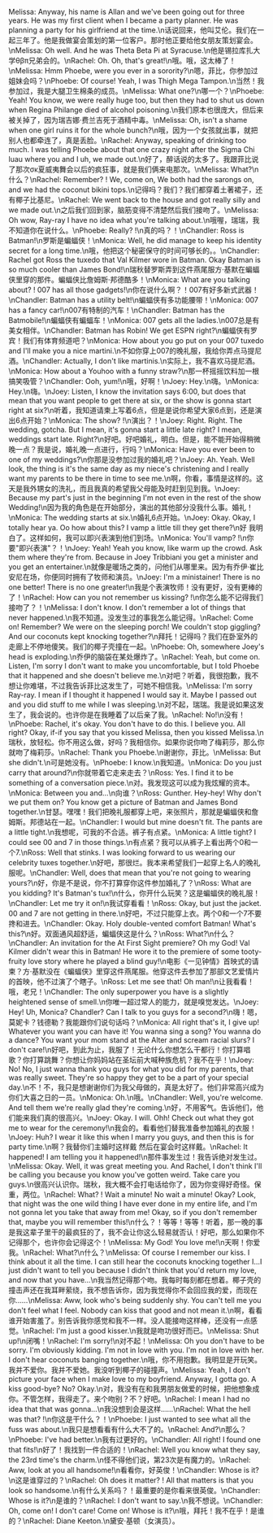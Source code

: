 Melissa: Anyway, his name is Allan and we've been going out for three years. He was my first client when I became a party planner. He was planning a party for his girlfriend at the time.\n话说回来，他叫艾伦。我们在一起三年了。他是我做宴会策划的第一位客户。那时他正要给他女朋友策划宴会。\nMelissa: Oh well. And he was Theta Beta Pi at Syracuse.\n他是锡拉库扎大学θβπ兄弟会的。\nRachel: Oh. Oh, that's great!\n哦。哦，这太棒了！\nMelissa: Hmm Phoebe, were you ever in a sorority?\n嗯，菲比，你参加过姐妹会吗？\nPhoebe: Of course! Yeah, I was Thigh Mega Tampon.\n当然！我参加过，我是大腿卫生棉条的成员。\nMelissa: What one?\n哪一个？\nPhoebe: Yeah! You know, we were really huge too, but then they had to shut us down when Regina Philange died of alcohol poisoning.\n我们原本也很庞大，但后来被关掉了，因为瑞吉娜·费兰吉死于酒精中毒。\nMelissa: Oh, isn't a shame when one girl ruins it for the whole bunch?\n哦，因为一个女孩就出事，就把别人也都牵连了，真是丢脸。\nRachel: Anyway, speaking of drinking too much. I was telling Phoebe about that one crazy night after the Sigma Chi luau where you and I uh, we made out.\n好了，醉话说的太多了。我跟菲比说了那次σκ夏威夷舞会以后的疯狂事，就是我们俩来电那次。\nMelissa: What?\n什么？\nRachel: Remember? ! We, come on, We both had the sarongs on, and we had the coconut bikini tops.\n记得吗？我们？我们都穿着土著裙子，还有椰子比基尼。\nRachel: We went back to the house and got really silly and we made out.\n之后我们回到家，脑筋变得不清楚然后我们接吻了。\nMelissa: Oh wow, Ray-ray I have no idea what you're talking about.\n哦喔，瑞瑞，我不知道你在说什么。\nPhoebe: Really? !\n真的吗？！\nChandler: Ross is Batman!\n罗斯是蝙蝠侠！\nMonica: Well, he did manage to keep his identity secret for a long time.\n哦，他把这个秘密保守的时间可够长的。。\nChandler: Rachel got Ross the tuxedo that Val Kilmer wore in Batman. Okay Batman is so much cooler than James Bond!\n瑞秋替罗斯弄到这件燕尾服方·基默在蝙蝠侠里穿的那件。蝙蝠侠比詹姆斯·邦德酷多！\nMonica: What are you talking about? ! 007 has all those gadgets!\n你在说什么啊？！007有好多新式武器！\nChandler: Batman has a utility belt!\n蝙蝠侠有多功能腰带！\nMonica: 007 has a fancy car!\n007有特制的汽车！\nChandler: Batman has the Batmobile!\n蝙蝠侠有蝙蝠车！\nMonica: 007 gets all the ladies.\n007总是有美女相伴。\nChandler: Batman has Robin! We get ESPN right?\n蝙蝠侠有罗宾！我们有体育频道吧？\nMonica: How about you go put on your 007 tuxedo and I'll make you a nice martini.\n不如你穿上007的晚礼服，我给你弄点马提尼酒。\nChandler: Actually, I don't like martinis.\n实际上，我不喜欢马提尼酒。\nMonica: How about a Youhoo with a funny straw?\n那一杯摇摇饮料加一根搞笑吸管？\nChandler: Ooh, yum!\n哦，好啊！\nJoey: Hey.\n嗨。\nMonica: Hey.\n嗨。\nJoey: Listen, I know the invitation says 6:00, but does that mean that you want people to get there at six, or the show is gonna start right at six?\n听着，我知道请柬上写着6点，但是是说你希望大家6点到，还是演出6点开始？\nMonica: The show? !\n演出？！\nJoey: Right. Right. The wedding, gotcha. But I mean, it's gonna start a little late right? I mean, weddings start late. Right?\n好吧。好吧婚礼，明白。但是，能不能开始得稍微晚一点？我是说，婚礼晚一点进行，行吗？\nMonica: Have you ever been to one of my weddings?\n你那是没参加过我的婚礼吧？\nJoey: Ah. Yeah. Well look, the thing is it's the same day as my niece's christening and I really want my parents to be there in time to see me.\n啊，你看，事情是这样的。这天是我外甥女的洗礼，而且我真的希望我父母能及时赶到见到我。\nJoey: Because my part's just in the beginning I'm not even in the rest of the show Wedding!\n因为我的角色是在开始部分，演出的其他部分没我什么事。婚礼！\nMonica: The wedding starts at six.\n婚礼6点开始。\nJoey: Okay. Okay, I totally hear ya. Oo how about this? I vamp a little till they get there?\n好 我明白了。这样如何，我可以即兴表演到他们到场。\nMonica: You'll vamp? !\n你要"即兴表演"？！\nJoey: Yeah! Yeah you know, like warm up the crowd. Ask them where they're from. Because in Joey Tribbiani you get a minister and you get an entertainer.\n就像是暖场之类的，问他们从哪里来。因为有乔伊·崔比安尼在场，你便同时拥有了牧师和演员。\nJoey: I'm a ministainer! There is no one better! There is no one greater!\n我是个表演牧师！没有更好，没有更棒的了！\nRachel: How can you not remember us kissing? !\n你怎么能不记得我们接吻了？！\nMelissa: I don't know. I don't remember a lot of things that never happened.\n我不知道。没发生过的事我怎么能记得。\nRachel: Come on! Remember? We were on the sleeping porch! We couldn't stop giggling? And our coconuts kept knocking together?\n拜托！记得吗？我们在卧室外的走廊上不停地傻笑。我们的椰子壳撞在一起。\nPhoebe: Oh, somewhere Joey's head is exploding.\n乔伊的脑袋在某处爆炸了。\nRachel: Yeah, but come on. Listen, I'm sorry I don't want to make you uncomfortable, but I told Phoebe that it happened and she doesn't believe me.\n对吧？听着，我很抱歉，我不想让你难堪，不过我告诉菲比这发生了，可她不相信我。\nMelissa: I'm sorry Ray-ray. I mean if I thought it happened I would say it. Maybe I passed out and you did stuff to me while I was sleeping.\n对不起，瑞瑞。我是说如果这发生了，我会说的。也许你是在我睡着了以后亲了我。\nRachel: No!\n没有！\nPhoebe: Rachel, it's okay. You don't have to do this. I believe you. All right? Okay, if-if you say that you kissed Melissa, then you kissed Melissa.\n瑞秋，放轻松。你不用这么做，好吗？我相信你。如果你说你吻了梅莉莎，那么你就吻了梅莉莎。\nRachel: Thank you Phoebe.\n谢谢你，菲比。\nMelissa: But she didn't.\n可是她没有。\nPhoebe: I know.\n我知道。\nMonica: Do you just carry that around?\n你就带着它走来走去？\nRoss: Yes. I find it to be something of a conversation piece.\n对。我发现这可以成为我炫耀的资本。\nMonica: Between you and…\n向谁？\nRoss: Gunther. Hey-hey! Why don't we put them on? You know get a picture of Batman and James Bond together.\n甘瑟。嘿嘿！我们把晚礼服都穿上吧，来张照片，那就是蝙蝠侠和詹姆斯。邦德站在一起。\nChandler: I would but mine doesn't fit. The pants are a little tight.\n我想呢，可我的不合适。裤子有点紧。\nMonica: A little tight? I could see 00 and 7 in those things.\n有点紧？我可以从裤子上看出两个0和一个7.\nRoss: Well that stinks. I was looking forward to us wearing our celebrity tuxes together.\n好吧，那很烂。我本来希望我们一起穿上名人的晚礼服呢。\nChandler: Well, does that mean that you're not going to wearing yours?\n好，你是不是说，你不打算穿你这件参加婚礼了？\nRoss: What are you kidding? It's Batman's tux!\n什么，你开什么玩笑？这是蝙蝠侠的晚礼服！\nChandler: Let me try it on!\n我试穿看看！\nRoss: Okay, but just the jacket. 00 and 7 are not getting in there.\n好吧，不过只能穿上衣。两个0和一个7不要搀和进去。\nChandler: Okay. Holy double-vented comfort Batman! What's this?\n好。双面通风超舒适，蝙蝠侠这是什么？\nRoss: What?\n什么？\nChandler: An invitation for the At First Sight premiere? Oh my God! Val Kilmer didn't wear this in Batman! He wore it to the premiere of some tooty-fruity love story where he played a blind guy!\n电影《一见钟情》首映式的请柬？方·基默没在《蝙蝠侠》里穿这件燕尾服。他穿这件去参加了那部文艺爱情片的首映，他不过演了个瞎子。\nRoss: Let me see that! Oh man!\n让我看看！哦，老兄！\nChandler: The only superpower you have is a slightly heightened sense of smell.\n你唯一超过常人的能力，就是嗅觉发达。\nJoey: Hey! Uh, Monica? Chandler? Can I talk to you guys for a second?\n嗨！嗯，莫妮卡？钱德勒？我能跟你们说句话吗？\nMonica: All right that's it, I give up! Whatever you want you can have it! You wanna sing a song? You wanna do a dance? You want your mom stand at the Alter and scream racial slurs? I don't care!\n好吧，到此为止，我服了！无论什么你想怎么干都行！你打算唱歌？你打算跳舞？你想让你妈妈站在圣坛前大喊种族危机？我不在乎！\nJoey: No! No, I just wanna thank you guys for what you did for my parents, that was really sweet. They're so happy they get to be a part of your special day.\n不！不，我只是想谢谢你们为我父母做的，真是太好了。他们非常高兴成为你们大喜之日的一员。\nMonica: Oh.\n哦。\nChandler: Well, you're welcome. And tell them we're really glad they're coming.\n好，不用客气。告诉他们，他们能来我们真的很高兴。\nJoey: Okay. I will. Ohh! Check out what they got me to wear for the ceremony!\n我会的。看看他们替我准备参加婚礼的衣服！\nJoey: Huh? I wear it like this when I marry you guys, and then this is for party time.\n啊？我替你们主婚时这样戴 然后在宴会时这样戴。\nRachel: It happened! I am telling you it happened!\n那件事发生过！我告诉绝对发生过。\nMelissa: Okay. Well, it was great meeting you. And Rachel, I don't think I'll be calling you because you know you've gotten weird. Take care you guys.\n很高兴认识你。瑞秋，我大概不会打电话给你了，因为你变得好奇怪。保重，两位。\nRachel: What? ! Wait a minute! No wait a minute! Okay? Look, that night was the one wild thing I have ever done in my entire life, and I'm not gonna let you take that away from me! Okay, so if you don't remember that, maybe you will remember this!\n什么？！等等！等等！听着，那一晚的事是我这辈子里干的最疯狂的了，我不会让你这么轻易就否认！好吧，那么如果你不记得那个，也许你会记得这个！\nMelissa: My God! You love me!\n天啊！你爱我。\nRachel: What?\n什么？\nMelissa: Of course I remember our kiss. I think about it all the time. I can still hear the coconuts knocking together I…I just didn't want to tell you because I didn't think that you'd return my love, and now that you have…\n我当然记得那个吻。我每时每刻都在想着。椰子壳的撞击声还在我耳畔萦绕，我不想告诉你，因为我觉得你不会回应我的爱，而现在你……\nMelissa: Aww, look who's being suddenly shy. You can't tell me you don't feel what I feel. Nobody can kiss that good and not mean it.\n啊，看看谁开始害羞了。别告诉我你感觉和我不一样。没人能接吻这样棒，还没有一点感觉。\nRachel: I'm just a good kisser.\n我就是吻功很好而已。\nMelissa: Shut up!\n闭嘴！\nRachel: I'm sorry!\n对不起！\nMelissa: Oh you don't have to be sorry. I'm obviously kidding. I'm not in love with you. I'm not in love with her. I don't hear coconuts banging together.\n哦，你不用抱歉。我明显是开玩笑。我并不爱你。我并不爱她。我没听到椰子的碰撞声。\nMelissa: Yeah, I don't picture your face when I make love to my boyfriend. Anyway, I gotta go. A kiss good-bye? No? Okay.\n对，我没有在和我男朋友做爱的时候，把他想象成你。不管怎样，我得走了。来个吻别？不？好吧。\nRachel: I mean I had no idea that that was gonna…\n我没想到会是这样……\nRachel: What the hell was that? !\n你这是干什么？！\nPhoebe: I just wanted to see what all the fuss was about.\n我只是想看看有什么大不了的。\nRachel: And?\n那么？\nPhoebe: I've had better.\n我有过更好的。\nChandler: All right! I found one that fits!\n好了！我找到一件合适的！\nRachel: Well you know what they say, the 23rd time's the charm.\n怪不得他们说，第23次是有魔力的。\nRachel: Aww, look at you all handsome!\n看看你，好英俊！\nChandler: Whose is it?\n这是谁穿过的？\nRachel: Oh does it matter? ! All that matters is that you look so handsome.\n有什么关系吗？！最重要的是你看来很英俊。\nChandler: Whose is it?\n是谁的？\nRachel: I don't want to say.\n我不想说。\nChandler: Oh, come on! I don't care! Come on! Whose is it?\n哦，拜托！我不在乎！是谁的？\nRachel: Diane Keeton.\n黛安·基顿（女演员）。
        